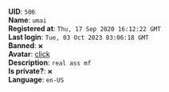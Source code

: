**UID**: `506`  
**Name**: `umai`  
**Registered at**: `Thu, 17 Sep 2020 16:12:22 GMT`  
**Last login**: `Tue, 03 Oct 2023 03:06:18 GMT`  
**Banned**: `❌`  
**Avatar**: [click](/avatars/ef9ca7e4-2b14-4f4d-9084-6c9b666e4ec5.gif)  
**Description**: ```real ass mf```  
**Is private?**: `❌`  
**Language**: `en-US`